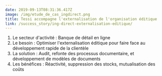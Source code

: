 ```yaml
---
date: 2019-09-13T08:31:36.417Z
image: /img/etude_de_cas_ingdirect.png
title: Tessi accompagne l'externalisation de l'organisation éditique
link: /success_story/ing-direct-externalisation-editique/
---
```

1. Le secteur d'activité : Banque de détail en ligne
2. Le besoin : Optimiser l'externalisation éditique pour faire face au développement rapide de la clientèle
3. La solution : Audit, refonte des processus documentaire, et développement de modèles de documents
4. Les bénéfices : Réactivité, suppression des stocks, mutualisation des coûts
